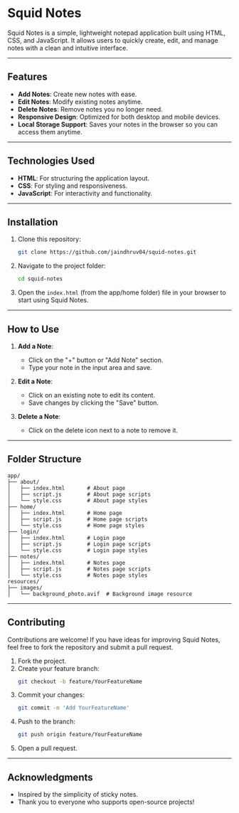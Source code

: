 # Squid Notes

Squid Notes is a simple, lightweight notepad application built using HTML, CSS, and JavaScript. It allows users to quickly create, edit, and manage notes with a clean and intuitive interface.

---

## Features

- **Add Notes**: Create new notes with ease.
- **Edit Notes**: Modify existing notes anytime.
- **Delete Notes**: Remove notes you no longer need.
- **Responsive Design**: Optimized for both desktop and mobile devices.
- **Local Storage Support**: Saves your notes in the browser so you can access them anytime.

---

## Technologies Used

- **HTML**: For structuring the application layout.
- **CSS**: For styling and responsiveness.
- **JavaScript**: For interactivity and functionality.

---

## Installation

1. Clone this repository:
   ```bash
   git clone https://github.com/jaindhruv04/squid-notes.git
   ```

2. Navigate to the project folder:
   ```bash
   cd squid-notes
   ```

3. Open the `index.html` (from the app/home folder) file in your browser to start using Squid Notes.

---

## How to Use

1. **Add a Note**:
   - Click on the "+" button or "Add Note" section.
   - Type your note in the input area and save.

2. **Edit a Note**:
   - Click on an existing note to edit its content.
   - Save changes by clicking the "Save" button.

3. **Delete a Note**:
   - Click on the delete icon next to a note to remove it.

---

## Folder Structure

```
app/
├── about/
│   ├── index.html       # About page
│   ├── script.js        # About page scripts
│   └── style.css        # About page styles
├── home/
│   ├── index.html       # Home page
│   ├── script.js        # Home page scripts
│   └── style.css        # Home page styles
├── login/
│   ├── index.html       # Login page
│   ├── script.js        # Login page scripts
│   └── style.css        # Login page styles
├── notes/
│   ├── index.html       # Notes page
│   ├── script.js        # Notes page scripts
│   └── style.css        # Notes page styles
resources/
├── images/
│   └── background_photo.avif  # Background image resource
```

---

## Contributing

Contributions are welcome! If you have ideas for improving Squid Notes, feel free to fork the repository and submit a pull request.

1. Fork the project.
2. Create your feature branch:
   ```bash
   git checkout -b feature/YourFeatureName
   ```
3. Commit your changes:
   ```bash
   git commit -m 'Add YourFeatureName'
   ```
4. Push to the branch:
   ```bash
   git push origin feature/YourFeatureName
   ```
5. Open a pull request.

---

## Acknowledgments

- Inspired by the simplicity of sticky notes.
- Thank you to everyone who supports open-source projects!
